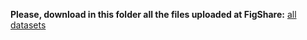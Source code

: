 **Please, download in this folder all the files uploaded at FigShare:**
[all datasets](http://figshare.com/s/cb788d0ef4bd11e4b5ea06ec4b8d1f61)

